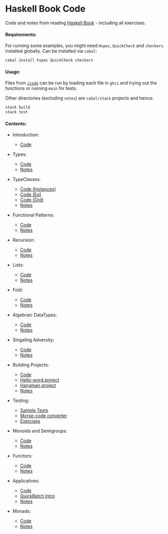 # Haskell Book Code

Code and notes from reading [Haskell Book](http://haskellbook.com/) -
including all exercises.

#### Requirements:

For running some examples, you might need `Hspec`, `QuickCheck` and `checkers`
installed globally. Can be installed via `cabal`:

```sh
cabal install hspec QuickCheck checkers
```

#### Usage:

Files from [`/code`](code/) can be run by loading each file in `ghci` and
trying out the functions or running `main` for tests.

Other directories (excluding `notes`) are `cabal/stack` projects and hence:

```sh
stack build
stack test
```

#### Contents:

* Introduction:
  - [Code](code/01-hello.hs)

* Types:
  - [Code](code/05-types.hs)
  - [Notes](notes/05-types.md)

* TypeClasses:
  - [Code (Instances)](code/061-typeclasses-instances.hs)
  - [Code (Eq)](code/062-typeclasses-eq.hs)
  - [Code (Ord)](code/063-typeclasses-ord.hs)
  - [Notes](notes/06-typeclasses.md)

* Functional Patterns:
  - [Code](code/07-functional-patterns.hs)
  - [Notes](notes/07-functional-patterns.md)

* Recursion:
  - [Code](code/08-recursion.hs)
  - [Notes](notes/08-recursion.md)

* Lists:
  - [Code](code/09-lists.hs)
  - [Notes](notes/09-lists.md)

* Fold:
  - [Code](code/10-fold.hs)
  - [Notes](notes/10-fold.md)

* Algebraic DataTypes:
  - [Code](code/11-algebraic-datatypes.hs)
  - [Notes](notes/11-algebraic-datatypes.md)

* Singaling Adversity:
  - [Code](code/12-signaling-adversity.hs)
  - [Notes](notes/12-signaling-adversity.md)

* Building Projects:
  - [Code](code/13-building-projects.hs)
  - [Hello-word project](hello)
  - [Hangman project](hangman)
  - [Notes](notes/13-building-projects.md)

* Testing:
  - [Sample Tests](testing)
  - [Morse-code converter](morse)
  - [Exercises](testing/Exercises.hs)

* Monoids and Semigroups:
  - [Code](code/15-monoids-semigroups.hs)
  - [Notes](notes/15-monoids-semigroups.md)

* Functors:
  - [Code](code/16-functors.hs)
  - [Notes](notes/16-functors.md)

* Applicatives:
  - [Code](code/17-applicatives.hs)
  - [QuickBatch Intro](code/17b-quickbatch.hs)
  - [Notes](notes/17-applicatives.md)

* Monads:
  - [Code](code/18-monads.hs)
  - [Notes](notes/18-monads.md)
